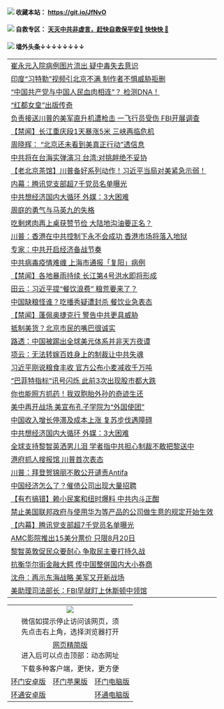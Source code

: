  #### <img src="https://img.icons8.com/color/48/000000/check-all.png"/> 收藏本站： https://git.io/JfNvO 

 #### <img src="https://img.icons8.com/color/48/000000/check-all.png"/> 自救专区： [天灭中共非虚言，赶快自救保平安🍎 快快快 📩](https://github.com/pwgy/td/blob/master/README.md)

 #### <img src="https://img.icons8.com/color/48/000000/check-all.png"/> 墙外头条↓↓↓↓↓↓↓↓ 
<table>  
<tr><td colspan="2" align="left"><a href="https://dwkts8awlbkd7.cloudfront.net/?name=c1211515&key=jdhvxawhshihitwk&from=gy1">崔永元入院病例图片流出 疑中毒失去意识</a></td></tr>
<tr><td colspan="2" align="left"><a href="https://dwkts8awlbkd7.cloudfront.net/?name=c1211525&key=jdhvxawhshihitwk&from=gy1">印度“习特勒”视频引北京不满 制作者不惧威胁拒删</a></td></tr>
<tr><td colspan="2" align="left"><a href="https://dwkts8awlbkd7.cloudfront.net/?name=c1211536&key=jdhvxawhshihitwk&from=gy1">“中国共产党与中国人民血肉相连”？ 检测DNA！</a></td></tr>
<tr><td colspan="2" align="left"><a href="https://dwkts8awlbkd7.cloudfront.net/?name=c1211539&key=jdhvxawhshihitwk&from=gy1">“红都女皇”出版传奇</a></td></tr>
<tr><td colspan="2" align="left"><a href="https://dwkts8awlbkd7.cloudfront.net/?name=c1211529&key=jdhvxawhshihitwk&from=gy1">负责接送川普的美军直升机遭枪击 一飞行员受伤 FBI开展调查</a></td></tr>
<tr><td colspan="2" align="left"><a href="https://dwkts8awlbkd7.cloudfront.net/?name=c1211544&key=jdhvxawhshihitwk&from=gy1">【禁闻】长江重庆段1天暴涨5米 三峡再临危机</a></td></tr>
<tr><td colspan="2" align="left"><a href="https://dwkts8awlbkd7.cloudfront.net/?name=c1211545&key=jdhvxawhshihitwk&from=gy1">周晓辉： “北京还未看到美真正行动”透信息</a></td></tr>
<tr><td colspan="2" align="left"><a href="https://dwkts8awlbkd7.cloudfront.net/?name=c1211543&key=jdhvxawhshihitwk&from=gy1">中共将在台海实弹演习 台湾:对挑衅绝不妥协</a></td></tr>
<tr><td colspan="2" align="left"><a href="https://dwkts8awlbkd7.cloudfront.net/?name=c1211486&key=jdhvxawhshihitwk&from=gy1">【老北京茶馆】川普备好系列动作！习近平当局对美紧急示弱！</a></td></tr>
<tr><td colspan="2" align="left"><a href="https://dwkts8awlbkd7.cloudfront.net/?name=c1211527&key=jdhvxawhshihitwk&from=gy1">内幕：腾讯党支部超7千党员名单曝光</a></td></tr>
<tr><td colspan="2" align="left"><a href="https://dwkts8awlbkd7.cloudfront.net/?name=c1211455&key=jdhvxawhshihitwk&from=gy1">中共想经济国内大循环  外媒：3大困难</a></td></tr>
<tr><td colspan="2" align="left"><a href="https://dwkts8awlbkd7.cloudfront.net/?name=c1211512&key=jdhvxawhshihitwk&from=gy1">周庭的勇气与马英九的失格</a></td></tr>
<tr><td colspan="2" align="left"><a href="https://dwkts8awlbkd7.cloudfront.net/?name=c1211528&key=jdhvxawhshihitwk&from=gy1">吃剩烤肉再上桌获赞节俭 大陆地沟油要正名？</a></td></tr>
<tr><td colspan="2" align="left"><a href="https://dwkts8awlbkd7.cloudfront.net/?name=c1211460&key=jdhvxawhshihitwk&from=gy1">川普：香港在中共控制下永不会成功 香港市场将落入地狱</a></td></tr>
<tr><td colspan="2" align="left"><a href="https://dwkts8awlbkd7.cloudfront.net/?name=c1211526&key=jdhvxawhshihitwk&from=gy1">专家：中共开启经济备战节奏</a></td></tr>
<tr><td colspan="2" align="left"><a href="https://dwkts8awlbkd7.cloudfront.net/?name=c1211538&key=jdhvxawhshihitwk&from=gy1">中共病毒疫情难缠 上海市通报「复阳」病例</a></td></tr>
<tr><td colspan="2" align="left"><a href="https://dwkts8awlbkd7.cloudfront.net/?name=c1211533&key=jdhvxawhshihitwk&from=gy1">【禁闻】各地暴雨持续 长江第4号洪水即将形成</a></td></tr>
<tr><td colspan="2" align="left"><a href="https://dwkts8awlbkd7.cloudfront.net/?name=c1211309&key=jdhvxawhshihitwk&from=gy1">田云：习近平提“餐饮浪费” 粮荒要来了？</a></td></tr>
<tr><td colspan="2" align="left"><a href="https://dwkts8awlbkd7.cloudfront.net/?name=c1211511&key=jdhvxawhshihitwk&from=gy1">中国缺粮怪谁？吃播秀疑遭封杀 餐饮业急表态</a></td></tr>
<tr><td colspan="2" align="left"><a href="https://dwkts8awlbkd7.cloudfront.net/?name=c1211537&key=jdhvxawhshihitwk&from=gy1">【禁闻】蓬佩奥捷克行 警告中共更具威胁</a></td></tr>
<tr><td colspan="2" align="left"><a href="https://dwkts8awlbkd7.cloudfront.net/?name=c1211517&key=jdhvxawhshihitwk&from=gy1">抵制美货？北京市民的嘴巴很诚实</a></td></tr>
<tr><td colspan="2" align="left"><a href="https://dwkts8awlbkd7.cloudfront.net/?name=c1211477&key=jdhvxawhshihitwk&from=gy1">路透：中国被踢出全球美元体系并非天方夜谭</a></td></tr>
<tr><td colspan="2" align="left"><a href="https://dwkts8awlbkd7.cloudfront.net/?name=c1211514&key=jdhvxawhshihitwk&from=gy1">项云：无法转嫁百姓身上的制裁让中共失魂</a></td></tr>
<tr><td colspan="2" align="left"><a href="https://dwkts8awlbkd7.cloudfront.net/?name=c1211470&key=jdhvxawhshihitwk&from=gy1">习近平刚说粮食丰收 官方公布小麦减收千万吨</a></td></tr>
<tr><td colspan="2" align="left"><a href="https://dwkts8awlbkd7.cloudfront.net/?name=c1211510&key=jdhvxawhshihitwk&from=gy1">“巴菲特指标”讯号闪烁 此前3次出现股市都大跌</a></td></tr>
<tr><td colspan="2" align="left"><a href="https://dwkts8awlbkd7.cloudfront.net/?name=c1211507&key=jdhvxawhshihitwk&from=gy1">你也能照方抓药！我双胞胎外孙的奇迹生还</a></td></tr>
<tr><td colspan="2" align="left"><a href="https://dwkts8awlbkd7.cloudfront.net/?name=c1211484&key=jdhvxawhshihitwk&from=gy1">美中再开战场 美宣布孔子学院为“外国使团”</a></td></tr>
<tr><td colspan="2" align="left"><a href="https://dwkts8awlbkd7.cloudfront.net/?name=c1211546&key=jdhvxawhshihitwk&from=gy1">中国收入增长停滞及成本上涨 复苏步伐遇障碍</a></td></tr>
<tr><td colspan="2" align="left"><a href="https://dwkts8awlbkd7.cloudfront.net/?name=c1211490&key=jdhvxawhshihitwk&from=gy1">中共想经济国内大循环 外媒：3大困难</a></td></tr>
<tr><td colspan="2" align="left"><a href="https://dwkts8awlbkd7.cloudfront.net/?name=c1211476&key=jdhvxawhshihitwk&from=gy1">全球支持黎智英洒男儿泪 学者指中共担心制裁不敢把黎送中</a></td></tr>
<tr><td colspan="2" align="left"><a href="https://dwkts8awlbkd7.cloudfront.net/?name=c1211496&key=jdhvxawhshihitwk&from=gy1">港府抓人搜报馆 川普首次表态</a></td></tr>
<tr><td colspan="2" align="left"><a href="https://dwkts8awlbkd7.cloudfront.net/?name=c1211506&key=jdhvxawhshihitwk&from=gy1">川普：拜登贺锦丽不敢公开谴责Antifa</a></td></tr>
<tr><td colspan="2" align="left"><a href="https://dwkts8awlbkd7.cloudfront.net/?name=c1211475&key=jdhvxawhshihitwk&from=gy1">中国经济怎么了？催债公司出现大量招聘</a></td></tr>
<tr><td colspan="2" align="left"><a href="https://dwkts8awlbkd7.cloudfront.net/?name=c1211465&key=jdhvxawhshihitwk&from=gy1">【有冇搞错】赖小民案和纽时爆料 中共内斗正酣</a></td></tr>
<tr><td colspan="2" align="left"><a href="https://dwkts8awlbkd7.cloudfront.net/?name=c1211524&key=jdhvxawhshihitwk&from=gy1">禁止美国联邦政府与使用华为等产品的公司做生意的规定开始生效</a></td></tr>
<tr><td colspan="2" align="left"><a href="https://dwkts8awlbkd7.cloudfront.net/?name=c1211499&key=jdhvxawhshihitwk&from=gy1">【内幕】腾讯党支部超7千党员名单曝光</a></td></tr>
<tr><td colspan="2" align="left"><a href="https://dwkts8awlbkd7.cloudfront.net/?name=c1211540&key=jdhvxawhshihitwk&from=gy1">AMC影院推出15美分票价 只限8月20日</a></td></tr>
<tr><td colspan="2" align="left"><a href="https://dwkts8awlbkd7.cloudfront.net/?name=c1211461&key=jdhvxawhshihitwk&from=gy1">黎智英敦促民众要耐心 争取民主要打持久战</a></td></tr>
<tr><td colspan="2" align="left"><a href="https://dwkts8awlbkd7.cloudfront.net/?name=c1211478&key=jdhvxawhshihitwk&from=gy1">抗衡华尔街金融大鳄 传中国整併国内大小券商</a></td></tr>
<tr><td colspan="2" align="left"><a href="https://dwkts8awlbkd7.cloudfront.net/?name=c1211244&key=jdhvxawhshihitwk&from=gy1">沈舟：再示东海战略 美军又开新战场</a></td></tr>
<tr><td colspan="2" align="left"><a href="https://dwkts8awlbkd7.cloudfront.net/?name=c1211532&key=jdhvxawhshihitwk&from=gy1">美助理司法部长：FBI早就盯上休斯顿中领馆</a></td></tr>

  </table>
  
  <table>
  <tr>
    <td colspan="3" align="center"><img src="https://cdn.jsdelivr.net/gh/opipe/up/oGate65.jpg"/></td>
  </tr>
  <tr>
    <td colspan="3" align="center">微信如提示停止访问该网页，须<br/>先点击右上角，选择浏览器打开</td>
  <tr>
  <tr>
    <td colspan="3" align="center"><a href="https://gitcdn.xyz/cdn/otiny/up/master/show005.htm">网页精简版</a><br/>进入后可以点击顶部：动态网址</td>
  </tr>
  <tr>
    <td colspan="3" align="center">下载多种客户端，更快，更方便</td>
  <tr>
  <tr>
    <td align="center"><a href="https://cdn.jsdelivr.net/gh/opipe/up/oGatea.apk">环门安卓版</a></td>
    <td align="center"><a href="https://x.co/odisk">环门苹果版</a></td>
    <td align="center"><a href="https://cdn.jsdelivr.net/gh/opipe/up/oGate.zip">环门电脑版</a></td>
  </tr>
  <tr>
    <td align="center"><a href="https://cdn.jsdelivr.net/gh/opipe/up/oPipe.apk">环通安卓版</a></td>
    <td align="center"></td>
    <td align="center"><a href="https://raw.githubusercontent.com/opipe/up/master/oPipe.zip">环通电脑版</a></td>
  </tr>
  
</table>
